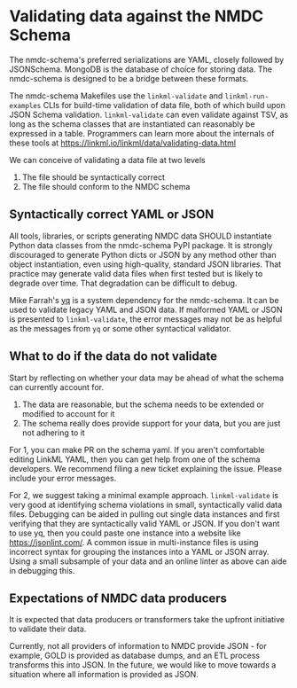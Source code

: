 # Validating data against the NMDC Schema

The nmdc-schema's preferred serializations are YAML, closely followed by JSONSchema. MongoDB is the database of 
choice for storing data. The nmdc-schema is designed to be a bridge between these formats.

The nmdc-schema Makefiles use the `linkml-validate` and `linkml-run-examples` CLIs for build-time validation of data
file, both of which build upon JSON Schema validation. `linkml-validate` can even validate against TSV,
as long as the schema classes that are instantiated can reasonably be expressed in a table.
Programmers can learn more about the internals of these tools at https://linkml.io/linkml/data/validating-data.html

We can conceive of validating a data file at two levels

1. The file should be syntactically correct
2. The file should conform to the NMDC schema

## Syntactically correct YAML or JSON

All tools, libraries, or scripts generating NMDC data SHOULD instantiate Python data classes from the nmdc-schema PyPI
package.
It is strongly discouraged to generate Python dicts or JSON by any method other than object instantiation, even using
high-quality, standard JSON libraries. That practice may generate valid data files when first tested but is likely to
degrade
over time. That degradation can be difficult to debug.

Mike Farrah's [yq](https://mikefarah.gitbook.io/yq/v/v3.x/commands/validate)
is a system dependency for the nmdc-schema. It can be used to validate legacy YAML and JSON data.
If malformed YAML or JSON is presented to `linkml-validate`, the error messages may not be as helpful as the messages
from `yq` or some other syntactical validator.

## What to do if the data do not validate

Start by reflecting on whether your data may be ahead of what the schema can currently account for.

1. The data are reasonable, but the schema needs to be extended or modified to account for it
2. The schema really does provide support for your data, but you are just not adhering to it

For 1, you can make PR on the schema yaml. If you aren't comfortable editing LinkML YAML,
then you can get help from one of the schema developers. We recommend filing a new ticket explaining the issue.
Please include your error messages.

For 2, we suggest taking a minimal example approach. `linkml-validate` is very good at identifying schema violations
in small, syntactically valid data files. Debugging can be aided in pulling out single data instances
and first verifying that they are syntactically valid YAML or JSON. If you don't want to use yq, then you could paste
one instance into a website like https://jsonlint.com/.
A common issue in multi-instance files is using incorrect syntax for grouping the instances into a YAML or JSON array.
Using a small subsample of your data and an online linter as above can aide in debugging this.

## Expectations of NMDC data producers

It is expected that data producers or transformers take the upfront initiative to validate their data.

Currently, not all providers of information to NMDC provide JSON - for
example, GOLD is provided as database dumps, and an ETL process
transforms this into JSON. In the future, we would like to move towards a
situation where all information is provided as JSON.
